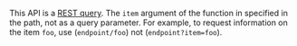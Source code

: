 This API is a [REST query](https://restfulapi.net/). The `item` argument of the function in specified in the path, not as a query parameter. For example, to request information on the item `foo`, use (`endpoint/foo`) not (`endpoint?item=foo`).